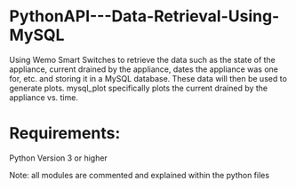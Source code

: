 # PythonAPI---Data-Retrieval-Using-MySQL

Using Wemo Smart Switches to retrieve the data such as the state of the appliance,
current drained by the appliance, dates the appliance was one for, etc. and storing
it in a MySQL database. These data will then be used to generate plots. mysql_plot
specifically plots the current drained by the appliance vs. time. 

# Requirements:
Python Version 3 or higher

Note: all modules are commented and explained within the python files
